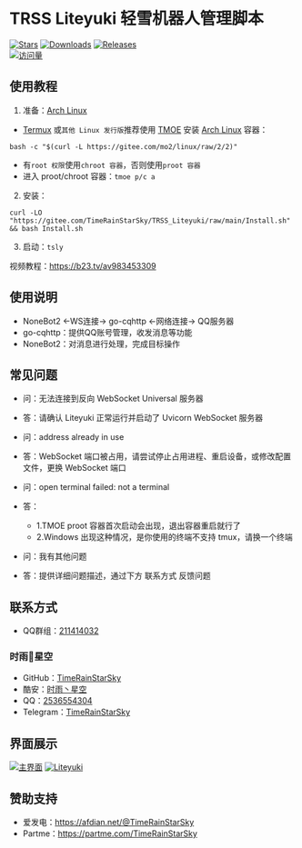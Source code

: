 # TRSS Liteyuki 轻雪机器人管理脚本
[![Stars](https://img.shields.io/github/stars/TimeRainStarSky/TRSS_Liteyuki?color=yellow&label=收藏)](https://github.com/TimeRainStarSky/TRSS_Liteyuki/stargazers)
[![Downloads](https://img.shields.io/github/downloads/TimeRainStarSky/TRSS_Liteyuki/total?color=blue&label=下载)](https://gitee.com/TimeRainStarSky/TRSS_Liteyuki/raw/main/Install.sh)
[![Releases](https://img.shields.io/github/v/release/TimeRainStarSky/TRSS_Liteyuki?color=green&label=发布版本)](https://github.com/TimeRainStarSky/TRSS_Liteyuki/releases/latest)  
[![访问量](https://profile-counter.glitch.me/TimeRainStarSky-TRSS_Liteyuki/count.svg)](https://timerainstarsky.github.io/TRSS_Liteyuki)

## 使用教程
1. 准备：[Arch Linux](https://archlinux.org)
- [Termux](https://github.com/hanxinhao000/ZeroTermux) 或`其他 Linux 发行版`推荐使用 [TMOE](https://gitee.com/mo2/linux) 安装 [Arch Linux](https://archlinux.org) 容器：
```
bash -c "$(curl -L https://gitee.com/mo2/linux/raw/2/2)"
```
- 有`root 权限`使用`chroot 容器`，否则使用`proot 容器`
- 进入 proot/chroot 容器：`tmoe p/c a`

2. 安装：
```
curl -LO "https://gitee.com/TimeRainStarSky/TRSS_Liteyuki/raw/main/Install.sh" && bash Install.sh
```

3. 启动：`tsly`

视频教程：https://b23.tv/av983453309

## 使用说明
- NoneBot2 <-WS连接-> go-cqhttp <-网络连接-> QQ服务器
- go-cqhttp：提供QQ账号管理，收发消息等功能
- NoneBot2：对消息进行处理，完成目标操作

## 常见问题
- 问：无法连接到反向 WebSocket Universal 服务器
- 答：请确认 Liteyuki 正常运行并启动了 Uvicorn WebSocket 服务器

- 问：address already in use
- 答：WebSocket 端口被占用，请尝试停止占用进程、重启设备，或修改配置文件，更换 WebSocket 端口

- 问：open terminal failed: not a terminal
- 答：
  - 1.TMOE proot 容器首次启动会出现，退出容器重启就行了
  - 2.Windows 出现这种情况，是你使用的终端不支持 tmux，请换一个终端

- 问：我有其他问题
- 答：提供详细问题描述，通过下方 联系方式 反馈问题

## 联系方式
- QQ群组：[211414032](https://jq.qq.com/?k=QU1xGLEB)
### 时雨🌌星空
- GitHub：[TimeRainStarSky](https://github.com/TimeRainStarSky)
- 酷安：[时雨丶星空](http://www.coolapk.com/u/2650948)
- QQ：[2536554304](https://qm.qq.com/cgi-bin/qm/qr?k=x8LtlP8vwZs7qLwmsbCsyLoAHy7Et1Pj)
- Telegram：[TimeRainStarSky](https://t.me/TimeRainStarSky)

## 界面展示
[![主界面](https://cdn.jsdelivr.net/gh/TimeRainStarSky/TRSS_Liteyuki@main/Picture/Main.png)](https://github.com/TimeRainStarSky/TRSS_Liteyuki)
[![Liteyuki](https://cdn.jsdelivr.net/gh/TimeRainStarSky/TRSS_Liteyuki@main/Picture/Liteyuki.png)](https://github.com/snowyfirefly/Liteyuki-Bot)

## 赞助支持
- 爱发电：<https://afdian.net/@TimeRainStarSky>
- Partme：<https://partme.com/TimeRainStarSky>